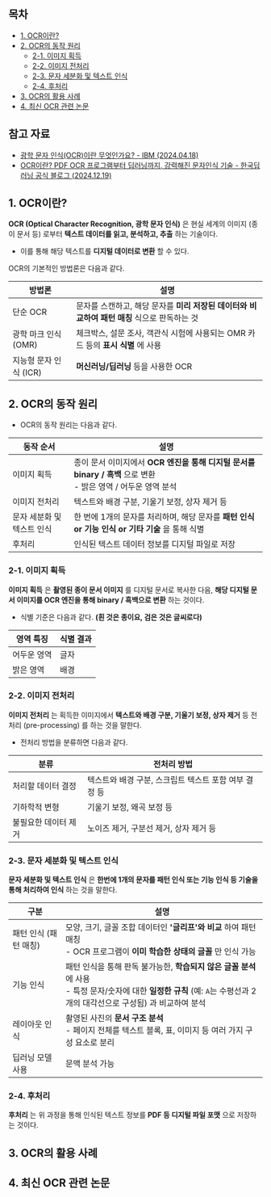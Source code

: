 ## 목차

* [1. OCR이란?](#1-ocr이란)
* [2. OCR의 동작 원리](#2-ocr의-동작-원리)
  * [2-1. 이미지 획득](#2-1-이미지-획득)
  * [2-2. 이미지 전처리](#2-2-이미지-전처리)
  * [2-3. 문자 세분화 및 텍스트 인식](#2-3-문자-세분화-및-텍스트-인식)
  * [2-4. 후처리](#2-4-후처리)
* [3. OCR의 활용 사례](#3-ocr의-활용-사례)
* [4. 최신 OCR 관련 논문](#4-최신-ocr-관련-논문)

## 참고 자료

* [광학 문자 인식(OCR)이란 무엇인가요? - IBM (2024.04.18)](https://www.ibm.com/kr-ko/think/topics/optical-character-recognition)
* [OCR이란? PDF OCR 프로그램부터 딥러닝까지, 강력해진 문자인식 기술 - 한국딥러닝 공식 블로그 (2024.12.19)](https://www.koreadeep.com/blog/ocr)

## 1. OCR이란?

**OCR (Optical Character Recognition, 광학 문자 인식)** 은 현실 세계의 이미지 (종이 문서 등) 로부터 **텍스트 데이터를 읽고, 분석하고, 추출** 하는 기술이다.

* 이를 통해 해당 텍스트를 **디지털 데이터로 변환** 할 수 있다.

OCR의 기본적인 방법론은 다음과 같다.

| 방법론             | 설명                                                     |
|-----------------|--------------------------------------------------------|
| 단순 OCR          | 문자를 스캔하고, 해당 문자를 **미리 저장된 데이터와 비교하여 패턴 매칭** 식으로 판독하는 것 |
| 광학 마크 인식 (OMR)  | 체크박스, 설문 조사, 객관식 시험에 사용되는 OMR 카드 등의 **표시 식별** 에 사용     |
| 지능형 문자 인식 (ICR) | **머신러닝/딥러닝** 등을 사용한 OCR                                |

## 2. OCR의 동작 원리

* OCR의 동작 원리는 다음과 같다.

| 동작 순서           | 설명                                                                          |
|-----------------|-----------------------------------------------------------------------------|
| 이미지 획득          | 종이 문서 이미지에서 **OCR 엔진을 통해 디지털 문서를 binary / 흑백** 으로 변환<br>- 밝은 영역 / 어두운 영역 분석 |
| 이미지 전처리         | 텍스트와 배경 구분, 기울기 보정, 상자 제거 등                                                 |
| 문자 세분화 및 텍스트 인식 | 한 번에 1개의 문자를 처리하며, 해당 문자를 **패턴 인식 or 기능 인식 or 기타 기술** 을 통해 식별               |
| 후처리             | 인식된 텍스트 데이터 정보를 디지털 파일로 저장                                                  |

### 2-1. 이미지 획득

**이미지 획득** 은 **촬영된 종이 문서 이미지** 를 디지털 문서로 복사한 다음, **해당 디지털 문서 이미지를 OCR 엔진을 통해 binary / 흑백으로 변환** 하는 것이다.

* 식별 기준은 다음과 같다. **(흰 것은 종이요, 검은 것은 글씨로다)**

| 영역 특징  | 식별 결과 |
|--------|-------|
| 어두운 영역 | 글자    |
| 밝은 영역  | 배경    |

### 2-2. 이미지 전처리

**이미지 전처리** 는 획득한 이미지에서 **텍스트와 배경 구분, 기울기 보정, 상자 제거** 등 전처리 (pre-processing) 를 하는 것을 말한다.

* 전처리 방법을 분류하면 다음과 같다.

| 분류          | 전처리 방법                          |
|-------------|---------------------------------|
| 처리할 데이터 결정  | 텍스트와 배경 구분, 스크립트 텍스트 포함 여부 결정 등 |
| 기하학적 변형     | 기울기 보정, 왜곡 보정 등                 |
| 불필요한 데이터 제거 | 노이즈 제거, 구분선 제거, 상자 제거 등         |

### 2-3. 문자 세분화 및 텍스트 인식

**문자 세분화 및 텍스트 인식** 은 **한번에 1개의 문자를 패턴 인식 또는 기능 인식 등 기술을 통해 처리하여 인식** 하는 것을 말한다.

| 구분            | 설명                                                                                                                |
|---------------|-------------------------------------------------------------------------------------------------------------------|
| 패턴 인식 (패턴 매칭) | 모양, 크기, 글꼴 조합 데이터인 **'글리프'와 비교** 하여 패턴 매칭<br>- OCR 프로그램이 **이미 학습한 상태의 글꼴** 만 인식 가능                                |
| 기능 인식         | 패턴 인식을 통해 판독 불가능한, **학습되지 않은 글꼴 분석** 에 사용<br>- 특정 문자/숫자에 대한 **일정한 규칙** (예: ```A```는 수평선과 2개의 대각선으로 구성됨) 과 비교하여 분석 |
| 레이아웃 인식       | 촬영된 사진의 **문서 구조 분석**<br>- 페이지 전체를 텍스트 블록, 표, 이미지 등 여러 가지 구성 요소로 분리                                                |
| 딥러닝 모델 사용     | 문맥 분석 가능                                                                                                          |

### 2-4. 후처리

**후처리** 는 위 과정을 통해 인식된 텍스트 정보를 **PDF 등 디지털 파일 포맷** 으로 저장하는 것이다.

## 3. OCR의 활용 사례

## 4. 최신 OCR 관련 논문
